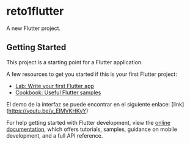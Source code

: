 # reto1flutter

A new Flutter project.

## Getting Started

This project is a starting point for a Flutter application.

A few resources to get you started if this is your first Flutter project:

- [Lab: Write your first Flutter app](https://docs.flutter.dev/get-started/codelab)
- [Cookbook: Useful Flutter samples](https://docs.flutter.dev/cookbook)

El demo de la interfaz se puede encontrar en el siguiente enlace: [link]
(https://youtu.be/y_ElMVKHKyY)


For help getting started with Flutter development, view the
[online documentation](https://docs.flutter.dev/), which offers tutorials,
samples, guidance on mobile development, and a full API reference.
